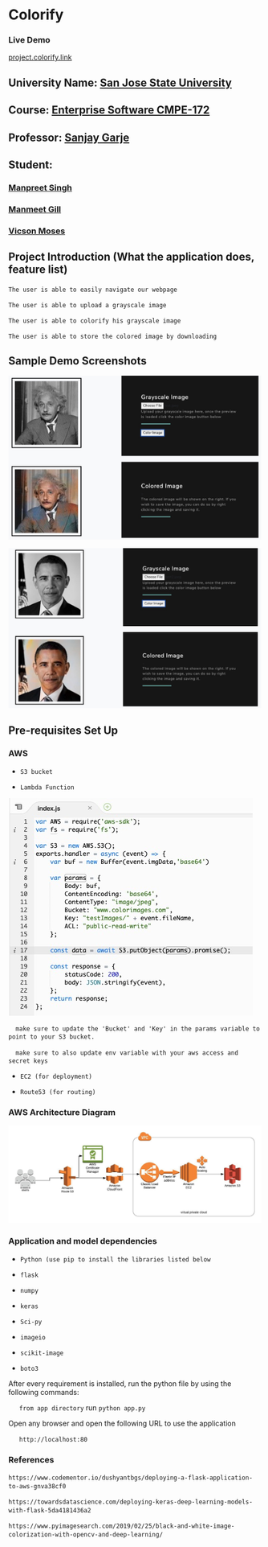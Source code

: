 # Colorify

### Live Demo

[project.colorify.link](http://project.colorify.link)

## University Name: [San Jose State University](http://www.sjsu.edu/)

## Course: [Enterprise Software CMPE-172](http://info.sjsu.edu/web-dbgen/catalog/courses/CMPE172.html)

## Professor: [Sanjay Garje](https://www.linkedin.com/in/sanjaygarje/)

## Student: 
  ###   [Manpreet Singh](https://www.linkedin.com/in/manpreet-singh96)
  ###   [Manmeet Gill](https://www.linkedin.com/in/manmeet-gill1/)
  ###   [Vicson Moses](https://www.linkedin.com/in/vicson-moses)


## Project Introduction (What the application does, feature list)
  `The user is able to easily navigate our webpage`

  `The user is able to upload a grayscale image`

  `The user is able to colorify his grayscale image`

  `The user is able to store the colored image by downloading`

## Sample Demo Screenshots

![Albert Einstein](https://github.com/mannysinghh11/Colorify/blob/master/demos/albert.jpg "Colorized image of Sir Albert Einstein")

![Barack Obama](https://github.com/mannysinghh11/Colorify/blob/master/demos/obama.jpg "Colorized image of Barack Obama")


## Pre-requisites Set Up

### AWS
   * `S3 bucket`
 
   * `Lambda Function`
 
   ![Lambda Function](https://github.com/mannysinghh11/Colorify/blob/master/demos/lambdafunction.jpg "Lambda Function")
 
      make sure to update the 'Bucket' and 'Key' in the params variable to point to your S3 bucket.

      make sure to also update env variable with your aws access and secret keys

  * `EC2 (for deployment)`
 
  * `Route53 (for routing)`
 ### AWS Architecture Diagram
![AWS Architecture Diagram](https://github.com/mannysinghh11/Colorify/blob/master/demos/aws.jpeg "AWS Architecture Diagram")

### Application and model dependencies

  * `Python (use pip to install the libraries listed below`

  * `flask`

  * `numpy`

  * `keras`

  * `Sci-py`

  * `imageio`

  * `scikit-image`

  * `boto3`

After every requirement is installed, run the python file by using the following commands:

`   from app directory` run `python app.py`

Open any browser and open the following URL to use the application

`   http://localhost:80`

### References

`https://www.codementor.io/dushyantbgs/deploying-a-flask-application-to-aws-gnva38cf0`

`https://towardsdatascience.com/deploying-keras-deep-learning-models-with-flask-5da4181436a2`

`https://www.pyimagesearch.com/2019/02/25/black-and-white-image-colorization-with-opencv-and-deep-learning/`



